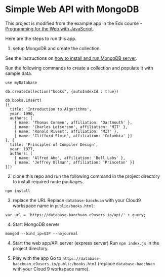 # Simple Web API with MongoDB

This project is modified from the example app in the Edx course -
[Programming for the Web with JavaScript](https://www.edx.org/course/programming-web-javascript-pennx-sd4x).

Here are the steps to run this app.

1. setup MongoDB and create the collection.

See the instructions on [how to install and run MongoDB server](https://docs.c9.io/docs/setup-a-database).

Run the following commands to create a collection and populate it with sample
data.
```
use myDatabase

db.createCollection("books", {autoIndexId : true})

db.books.insert(
[{
  title: 'Introduction to Algorithms',
  year: 1990,
  authors: [
    { name: 'Thomas Cormen', affiliation: 'Dartmouth' },
    { name: 'Charles Leiserson', affiliation: 'MIT' },
    { name: 'Ronald Rivest', affiliation: 'MIT' },
    { name: 'Clifford Stein', affiliation: 'Columbia' }]
}, {
  title: 'Principles of Compiler Design',
  year: 1977,
  authors: [
    { name: 'Alfred Aho', affiliation: 'Bell Labs' },
    { name: 'Jeffrey Ullman', affiliation: 'Princeton' }]
}])
```

2. clone this repo and run the following command in the project directory to
  install required node packages.
```
npm install
```

3. replace the URL
Replace `database-baochuan` with your Cloud9 workspace name in `public/books.html`:
```
var url = 'https://database-baochuan.c9users.io/api/' + query;
```

4. Start MongoDB server
```
mongod --bind_ip=$IP --nojournal
```

4. Start the web app/API server (express server)
Run `npm index.js` in the project directory.

5. Play with the app
Go to `https://database-baochuan.c9users.io/public/books.html`
(replace `database-baochuan` with your Cloud 9 workspace name).
